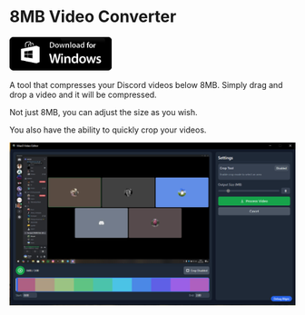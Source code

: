 # 8MB Video Converter
<a href="https://github.com/ruwiss/8mb_video_converter/releases/download/v1.0.0/Max8.Video.Editor_1.0.0_x64_en-US.msi">
  <img src="./assets/windows-download.png" alt="Windows İndir" width="180" height="auto">
</a>

A tool that compresses your Discord videos below 8MB. Simply drag and drop a video and it will be compressed.

Not just 8MB, you can adjust the size as you wish.

You also have the ability to quickly crop your videos.

![1](./assets/1.png)
